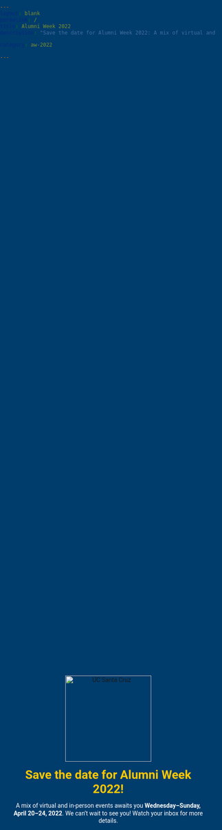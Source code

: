 ```yaml
---
layout: blank
permalink: /
title: Alumni Week 2022
description: "Save the date for Alumni Week 2022: A mix of virtual and in-person events awaits you Wednesday–Sunday, April 20–24, 2022. We can’t wait to see you! Watch your inbox for more details."

category: aw-2022

---
```

<div class="wrap">
  <div class="content">
    <a href="https://www.ucsc.edu"><img src="/assets/images/uc-santa-cruz-reverse.svg" alt="UC Santa Cruz" class="logo"></a>
    <h1>Save the date for Alumni Week 2022!</h1>
    <p>A mix of virtual and in-person events awaits you <strong>Wednesday–Sunday, April 20–24, 2022</strong>. We can’t wait to see you! Watch your inbox for more details.</p>
  </div>
</div>


<style>
body,
html {
  background: url("/assets/images/2022/background-2022.svg")no-repeat #003c6c;
  background-position: center center;
  background-size: cover;
  color: #fff;
  font-family: "Roboto", sans-serif;
  height: 100%;
  margin: 0;
  padding: 0;
  width: 100%
}

.wrap {
  display: block;
  height: 100%;
  margin: 0 auto;
  position: relative;
  text-align: center;
  top: 35%;
  width: 100%
}

.content {
  display: block;
  margin: 0 auto;
  max-width: 800px;
  padding: 1em;
}

.logo {
  width: 200px;
}

h1 {
  color: #fdc700;
  margin: .5em;
}

p {
  line-height: 1.25em;
  margin: .5em;
}
</style>

